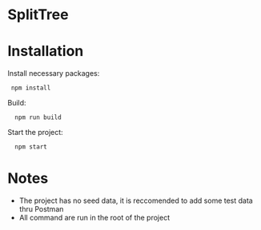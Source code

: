 # SplitTree

# Installation

Install necessary packages:

```
 npm install
```

Build:

```
  npm run build
```

Start the project:

```
  npm start
```

# Notes

- The project has no seed data, it is reccomended to add some test data thru Postman
- All command are run in the root of the project
